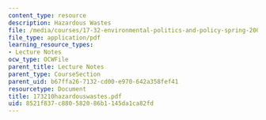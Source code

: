 ```yaml
---
content_type: resource
description: Hazardous Wastes
file: /media/courses/17-32-environmental-politics-and-policy-spring-2003/8521f837c880582086b1145da1ca82fd_173210hazardouswastes.pdf
file_type: application/pdf
learning_resource_types:
- Lecture Notes
ocw_type: OCWFile
parent_title: Lecture Notes
parent_type: CourseSection
parent_uid: b67ffa26-7132-cd00-e970-642a358fef41
resourcetype: Document
title: 173210hazardouswastes.pdf
uid: 8521f837-c880-5820-86b1-145da1ca82fd
---
```

